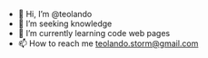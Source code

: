 - 👋 Hi, I’m @teolando
- 👀 I’m seeking knowledge
- 🌱 I’m currently learning code web pages
- 📫 How to reach me teolando.storm@gmail.com
